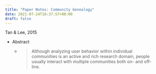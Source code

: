 ```yaml
---
title: "Paper Notes: Community Genealogy"
date: 2021-07-24T16:37:57+08:00
draft: false
---
```

Tan & Lee, 2015
- Abstract
	- >Although analyzing user behavior within individual communities is an active and rich research domain, people usually interact with multiple communities both on- and off-line.